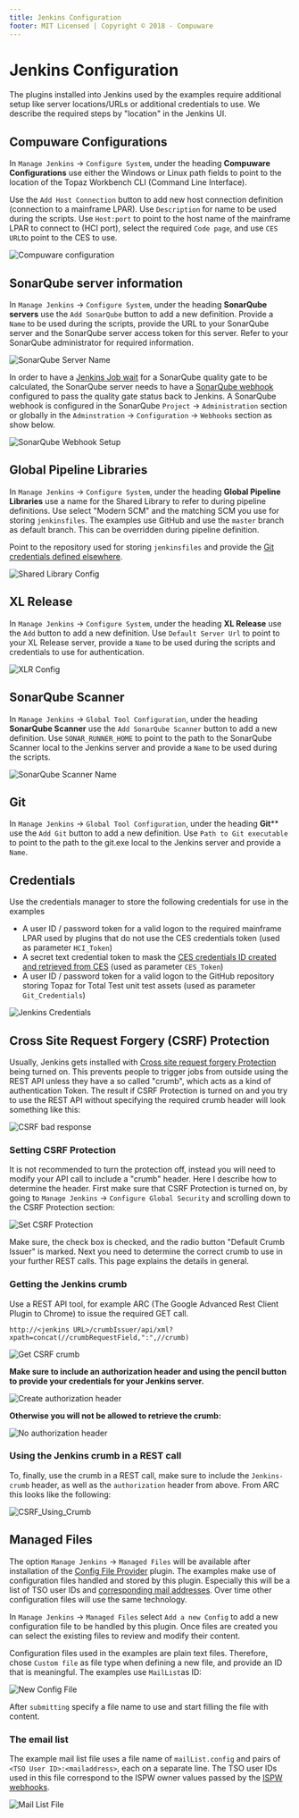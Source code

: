 ```yaml
---
title: Jenkins Configuration
footer: MIT Licensed | Copyright © 2018 - Compuware
---
```

# Jenkins Configuration
The plugins installed into Jenkins used by the examples require additional setup like server locations/URLs or additional credentials to use. We describe the required steps by "location" in the Jenkins UI.

## Compuware Configurations

In `Manage Jenkins` -> `Configure System`, under the heading **Compuware Configurations** use either the Windows or Linux path fields to point to the location of the Topaz Workbench CLI (Command Line Interface).

Use the `Add Host Connection` button to add new host connection definition (connection to a mainframe LPAR). Use `Description` for name to be used during the scripts. Use `Host:port` to point to the host name of the mainframe LPAR to connect to (HCI port), select the required `Code page`, and use `CES URL`to point to the CES to use.

![Compuware configuration](./images/Compuware_Config.png)

## SonarQube server information

In `Manage Jenkins` -> `Configure System`, under the heading **SonarQube servers** use the `Add SonarQube` button to add a new definition. Provide a `Name` to be used during the scripts, provide the URL to your SonarQube server and the SonarQube server access token for this server. Refer to your SonarQube administrator for required information.

![SonarQube Server Name](./images/SonarQube_Server_Name.png)

In order to have a [Jenkins Job wait](https://jenkins.io/doc/pipeline/steps/sonar/#waitforqualitygate-wait-for-sonarqube-analysis-to-be-completed-and-return-quality-gate-status) for a SonarQube quality gate to be calculated, the SonarQube server needs to have a [SonarQube webhook](https://docs.sonarqube.org/latest/project-administration/webhooks/) configured to pass the quality gate status back to Jenkins.  A SonarQube webhook is configured in the SonarQube `Project` -> `Administration` section or globally in the `Adminstration` -> `Configuration` -> `Webhooks` section as show below.

![SonarQube Webhook Setup](./images/sonarqube_webhook.png)

## Global Pipeline Libraries

In `Manage Jenkins` -> `Configure System`, under the heading **Global Pipeline Libraries** use a name for the Shared Library to refer to during pipeline definitions. Use select "Modern SCM" and the matching SCM you use for storing `jenkinsfiles`. The examples use GitHub and use the `master` branch as default branch. This can be overridden during pipeline definition.

Point to the repository used for storing `jenkinsfiles` and provide the [Git credentials defined elsewhere](./#Git).

![Shared Library Config](./images/Shared_Library_config.png)

## XL Release

In `Manage Jenkins` -> `Configure System`, under the heading **XL Release** use the `Add` button to add a new definition. Use `Default Server Url` to point to your XL Release server, provide a `Name` to be used during the scripts and credentials to use for authentication.

![XLR Config](./images/XLR_Config.png)

## SonarQube Scanner

In `Manage Jenkins` -> `Global Tool Configuration`, under the heading **SonarQube Scanner** use the `Add SonarQube Scanner` button to add a new definition. Use `SONAR_RUNNER_HOME` to point to the path to the SonarQube Scanner local to the Jenkins server and provide a `Name` to be used during the scripts.

![SonarQube Scanner Name](./images/SonarQube_Scanner_Name.png)

## Git

In `Manage Jenkins` -> `Global Tool Configuration`, under the heading **Git**** use the `Add Git` button to add a new definition. Use `Path to Git executable` to point to the path to the git.exe local to the Jenkins server and provide a `Name`.

## Credentials

Use the credentials manager to store the following credentials for use in the examples

- A user ID / password token for a valid logon to the required mainframe LPAR used by plugins that do not use the CES credentials token (used as parameter `HCI_Token`)
- A secret text credential token to mask the [CES credentials ID created and retrieved from CES](CES_credentials_token.md) (used as parameter `CES_Token`)
- A user ID / password token for a valid logon to the GitHub repository storing Topaz for Total Test unit test assets (used as parameter `Git_Credentials`)

![Jenkins Credentials](./images/Jenkins_credentials.png)

## Cross Site Request Forgery (CSRF) Protection

Usually, Jenkins gets installed with [Cross site request forgery Protection](https://wiki.jenkins.io/display/JENKINS/CSRF+Protection) being turned on. This prevents people to trigger jobs from outside using the REST API unless they have a so called "crumb", which acts as a kind of authentication Token. The result if CSRF Protection is turned on and you try to use the REST API without specifying the required crumb header will look something like this:

![CSRF bad response](./images/CSRF_bad_response.png)

### Setting CSRF Protection
It is not recommended to turn the protection off, instead you will need to modify your API call to include a "crumb" header. Here I describe how to determine the header. First make sure that CSRF Protection is turned on, by going to ```Manage Jenkins``` -> ```Configure Global Security``` and scrolling down to the CSRF Protection section:

![Set CSRF Protection](./images/Set_CSRF_Protection.png)

Make sure, the check box is checked, and the radio button "Default Crumb Issuer" is marked. Next you need to determine the correct crumb to use in your further REST calls. This page explains the details in general.

### Getting the Jenkins crumb
Use a REST API tool, for example ARC (The Google Advanced Rest Client Plugin to Chrome) to issue the required GET call.

```http://<jenkins URL>/crumbIssuer/api/xml?xpath=concat(//crumbRequestField,":",//crumb)```

![Get CSRF crumb](./images/Get_CSRF_crumb.png)

**Make sure to include an authorization header and using the pencil button to provide your credentials for your Jenkins server.**

![Create authorization header](./images/Create_authorization_header.png)

**Otherwise you will not be allowed to retrieve the crumb:**

![No authorization header](./images/No_authorization_header.png)

### Using the Jenkins crumb in a REST call
To, finally, use the crumb in a REST call, make sure to include the `Jenkins-crumb` header, as well as the `authorization` header from above. From ARC this looks like the following:

![CSRF_Using_Crumb](./images/CSRF_Using_Crumb.png)

## Managed Files

The option `Manage Jenkins` -> `Managed Files` will be available after installation of the [Config File Provider](https://wiki.jenkins.io/display/JENKINS/Config+File+Provider+Plugin) plugin. The examples make use of configuration files handled and stored by this plugin. Especially this will be a list of TSO user IDs and [corresponding mail addresses](../advanced_pipelines/config_files.md). Over time other configuration files will use the same technology.

In `Manage Jenkins` -> `Managed Files` select `Add a new Config` to add a new configuration file to be handled by this plugin. Once files are created you can select the existing files to review and modify their content.

Configuration files used in the examples are plain text files. Therefore, chose `Custom file` as file type when defining a new file, and provide an ID that is meaningful. The examples use `MailList`as ID:

![New Config File](./images/Create_new_Config_File.png)

After `submitting` specify a file name to use and start filling the file with content. 

### The email list

The example mail list file uses a file name of `mailList.config` and pairs of `<TSO User ID>:<mailaddress>`, each on a separate line. The TSO user IDs used in this file correspond to the ISPW owner values passed by the [ISPW webhooks](./webhook_setup.md).

![Mail List File](./images/MailList_Config_File.png)